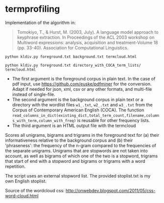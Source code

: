# termprofiling

Implementation of the algorithm in:
> Tomokiyo, T., & Hurst, M. (2003, July). A language model approach to keyphrase extraction. In Proceedings of the ACL 2003 workshop on Multiword expressions: analysis, acquisition and treatment-Volume 18 (pp. 33-40). Association for Computational Linguistics.

```
python kldiv.py foreground.txt background.txt termcloud.html
```
```
python kldiv.py foreground.txt directory_with_COCA_term_lists/ termcloud.html
```

* The first argument is the foreground corpus in plain text. In the case of pdf input, use https://github.com/euske/pdfminer for the conversion. Adapt if needed for json, xml, csv or any other formats, and multi-file instead of single-file. 
* The second argument is the background corpus in plain text or a directory with the wordlist files `w1_.txt`, `w2_.txt` and `w3_.txt` from the Corpus of Contemporary American English (COCA). The function `read_columns_in_dict(existing_dict,total_term_count,filename,columns_with_term,column_with_freq)` is reusable for other frequency lists.
* The third argument is an HTML output file with the termcloud 

Scores all unigrams, bigrams and trigrams in the foreground text for (a) their informativeness relative to the background corpus and (b) their 'phraseness': the frequency of the n-gram compared to the frequencies of the separate unigrams.
Unigrams that are stopwords are not taken into account, as well as bigrams of which one of the two is a stopword, trigrams that start of end with a stopword and bigrams or trigrams with a word repetition.

The script uses an external stopword list. The provided stoplist.txt is my own English stoplist.

Source of the wordcloud css: http://onwebdev.blogspot.com/2011/05/css-word-cloud.html
